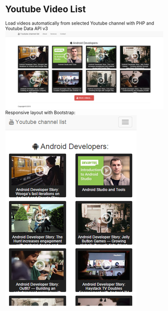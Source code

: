 # Youtube Video List
Load videos automatically from selected Youtube channel with PHP and Youtube Data API v3
![YoutubeVideoList](img/screenshot1.PNG)
Responsive layout with Bootstrap:
![YoutubeVideoList](img/screenshot2.PNG)
